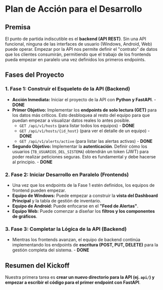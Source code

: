 # Plan de Acción para el Desarrollo

## Premisa
El punto de partida indiscutible es el **backend (API REST)**. Sin una API funcional, ninguna de las interfaces de usuario (Windows, Android, Web) puede operar. Empezar por la API nos permite definir el "contrato" de datos que los clientes consumirán, permitiendo que el trabajo de los frontends pueda empezar en paralelo una vez definidos los primeros endpoints.

## Fases del Proyecto

### 1. Fase 1: Construir el Esqueleto de la API (Backend)
*   **Acción Inmediata:** Iniciar el proyecto de la API con **Python y FastAPI**. - **DONE**
*   **Primer Objetivo:** Implementar los **endpoints de solo lectura (GET)** para los datos más críticos. Esto desbloquea al resto del equipo para que puedan empezar a visualizar datos reales lo antes posible.
    *   `GET /api/v1/hosts` (para listar todos los equipos) - **DONE**
    *   `GET /api/v1/hosts/{id_host}` (para ver el detalle de un equipo) - **DONE**
    *   `GET /api/v1/alerts/active` (para listar las alertas activas) - **DONE**
*   **Segundo Objetivo:** Implementar la **autenticación**. Definir cómo los usuarios (`TB_USUARIOS_DEL_SISTEMA`) obtendrán un token (JWT) para poder realizar peticiones seguras. Esto es fundamental y debe hacerse al principio. - **DONE**

### 2. Fase 2: Iniciar Desarrollo en Paralelo (Frontends)
*   Una vez que los endpoints de la Fase 1 estén definidos, los equipos de frontend pueden empezar.
*   **Equipo de Windows:** Puede empezar a construir la **vista del Dashboard Principal** y la tabla de gestión de inventario.
*   **Equipo de Android:** Puede enfocarse en el **"Feed de Alertas"**.
*   **Equipo Web:** Puede comenzar a diseñar los **filtros y los componentes de gráficos**.

### 3. Fase 3: Completar la Lógica de la API (Backend)
*   Mientras los frontends avanzan, el equipo de backend continúa implementando los endpoints de **escritura (POST, PUT, DELETE)** para la gestión completa del sistema. - **DONE**

## Resumen del Kickoff
Nuestra primera tarea es **crear un nuevo directorio para la API (ej. `api/`) y empezar a escribir el código para el primer endpoint con FastAPI**.
